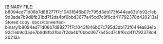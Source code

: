 [BINARY FILE: b8094ed71d08b7d88277f7c1043f846b07c795d3db173f644ea83e1b92c1eb9d3ade7b9d8fb31bd7f2da4bf0bbd3677a45cd7c8f6cd411792378d420213a]
Stored copy: docs/converted-binary/b8094ed71d08b7d88277f7c1043f846b07c795d3db173f644ea83e1b92c1eb9d3ade7b9d8fb31bd7f2da4bf0bbd3677a45cd7c8f6cd411792378d420213a
